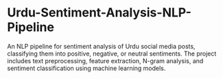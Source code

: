 # Urdu-Sentiment-Analysis-NLP-Pipeline
An NLP pipeline for sentiment analysis of Urdu social media posts, classifying them into positive, negative, or neutral sentiments. The project includes text preprocessing, feature extraction, N-gram analysis, and sentiment classification using machine learning models.
